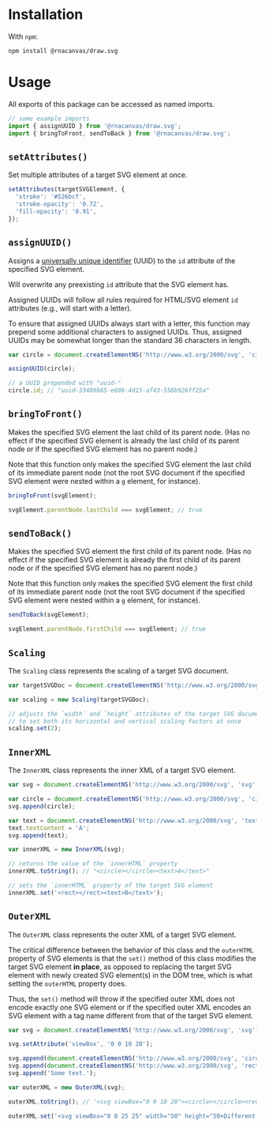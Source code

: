 # Installation

With `npm`:

```
npm install @rnacanvas/draw.svg
```

# Usage

All exports of this package can be accessed as named imports.

```javascript
// some example imports
import { assignUUID } from '@rnacanvas/draw.svg';
import { bringToFront, sendToBack } from '@rnacanvas/draw.svg';
```

## `setAttributes()`

Set multiple attributes of a target SVG element at once.

```javascript
setAttributes(targetSVGElement, {
  'stroke': '#526bcf',
  'stroke-opacity': '0.72',
  'fill-opacity': '0.91',
});
```

## `assignUUID()`

Assigns a [universally unique identifier](https://en.wikipedia.org/wiki/Universally_unique_identifier) (UUID)
to the `id` attribute of the specified SVG element.

Will overwrite any preexisting `id` attribute
that the SVG element has.

Assigned UUIDs will follow all rules required for HTML/SVG element `id` attributes
(e.g., will start with a letter).

To ensure that assigned UUIDs always start with a letter,
this function may prepend some additional characters to assigned UUIDs.
Thus, assigned UUIDs may be somewhat longer than the standard 36 characters in length.

```javascript
var circle = document.createElementNS('http://www.w3.org/2000/svg', 'circle');

assignUUID(circle);

// a UUID prepended with "uuid-"
circle.id; // "uuid-33489b65-e606-4d15-af43-558b926ff25a"
```

## `bringToFront()`

Makes the specified SVG element the last child of its parent node.
(Has no effect if the specified SVG element is already the last child of its parent node
or if the specified SVG element has no parent node.)

Note that this function only makes the specified SVG element the last child of its immediate parent node
(not the root SVG document if the specified SVG element were nested within a `g` element, for instance).

```javascript
bringToFront(svgElement);

svgElement.parentNode.lastChild === svgElement; // true
```

## `sendToBack()`

Makes the specified SVG element the first child of its parent node.
(Has no effect if the specified SVG element is already the first child of its parent node
or if the specified SVG element has no parent node.)

Note that this function only makes the specified SVG element the first child of its immediate parent node
(not the root SVG document if the specified SVG element were nested within a `g` element, for instance).

```javascript
sendToBack(svgElement);

svgElement.parentNode.firstChild === svgElement; // true
```

## `Scaling`

The `Scaling` class represents the scaling of a target SVG document.

```javascript
var targetSVGDoc = document.createElementNS('http://www.w3.org/2000/svg', 'svg');

var scaling = new Scaling(targetSVGDoc);

// adjusts the `width` and `height` attributes of the target SVG document
// to set both its horizontal and vertical scaling factors at once
scaling.set(2);
```

## `InnerXML`

The `InnerXML` class represents the inner XML of a target SVG element.

```javascript
var svg = document.createElementNS('http://www.w3.org/2000/svg', 'svg');

var circle = document.createElementNS('http://www.w3.org/2000/svg', 'circle');
svg.append(circle);

var text = document.createElementNS('http://www.w3.org/2000/svg', 'text');
text.textContent = 'A';
svg.append(text);

var innerXML = new InnerXML(svg);

// returns the value of the `innerHTML` property
innerXML.toString(); // "<circle></circle><text>A</text>"

// sets the `innerHTML` property of the target SVG element
innerXML.set('<rect></rect><text>B</text>');
```

## `OuterXML`

The `OuterXML` class represents the outer XML of a target SVG element.

The critical difference between the behavior of this class
and the `outerHTML` property of SVG elements
is that the `set()` method of this class modifies the target SVG element <b>in place</b>,
as opposed to replacing the target SVG element with newly created SVG element(s) in the DOM tree,
which is what setting the `outerHTML` property does.

Thus, the `set()` method will throw if the specified outer XML does not encode exactly one SVG element
or if the specified outer XML encodes an SVG element with a tag name different from that of the target SVG element.

```javascript
var svg = document.createElementNS('http://www.w3.org/2000/svg', 'svg');

svg.setAttribute('viewBox', '0 0 10 20');

svg.append(document.createElementNS('http://www.w3.org/2000/svg', 'circle'));
svg.append(document.createElementNS('http://www.w3.org/2000/svg', 'rect'));
svg.append('Some text.');

var outerXML = new OuterXML(svg);

outerXML.toString(); // '<svg viewBox="0 0 10 20"><circle></circle><rect></rect>Some text.</svg>'

outerXML.set('<svg viewBox="0 0 25 25" width="50" height="50>Different text.<path></path></svg>');
```

